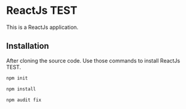 # ReactJs TEST

This is a ReactJs application.

## Installation
After cloning the source code. 
Use those commands to install ReactJs TEST.

```bash
npm init
```

```bash
npm install
```

```bash
npm audit fix
```
